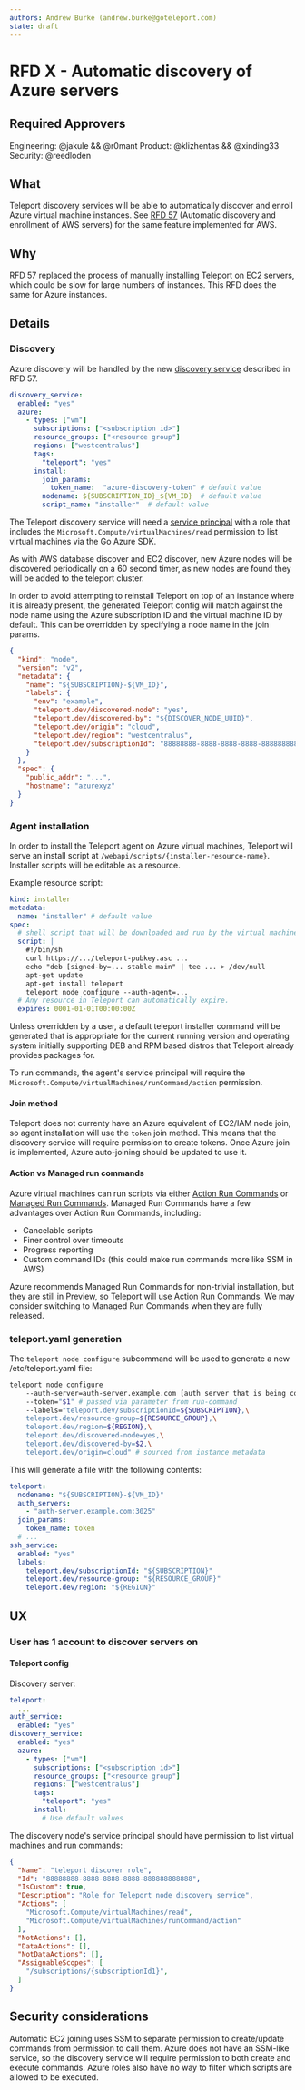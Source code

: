 ```yaml
---
authors: Andrew Burke (andrew.burke@goteleport.com)
state: draft
---
```


# RFD X - Automatic discovery of Azure servers

## Required Approvers
Engineering: @jakule && @r0mant
Product: @klizhentas && @xinding33
Security: @reedloden

## What

Teleport discovery services will be able to automatically discover and enroll Azure virtual machine
instances. See [RFD 57](https://github.com/gravitational/teleport/blob/master/rfd/0057-automatic-aws-server-discovery.md)
(Automatic discovery and enrollment of AWS servers) for the same feature implemented
for AWS.

## Why

RFD 57 replaced the process of manually installing Teleport on EC2 servers, which
could be slow for large numbers of instances. This RFD does the same for Azure
instances.

## Details

### Discovery

Azure discovery will be handled by the new [discovery service](https://github.com/gravitational/teleport/blob/master/rfd/0057-automatic-aws-server-discovery.md#discovery) described in RFD 57.

```yaml
discovery_service:
  enabled: "yes"
  azure:
    - types: ["vm"]
      subscriptions: ["<subscription id>"]
      resource_groups: ["<resource group"]
      regions: ["westcentralus"]
      tags:
        "teleport": "yes"
      install:
        join_params:
          token_name:  "azure-discovery-token" # default value
        nodename: ${SUBSCRIPTION_ID}_${VM_ID}  # default value
        script_name: "installer"  # default value
```

The Teleport discovery service will need a [service principal](https://learn.microsoft.com/en-us/cli/azure/create-an-azure-service-principal-azure-cli?view=azure-cli-latest) with a role that includes the `Microsoft.Compute/virtualMachines/read`
permission to list virtual machines via the Go Azure SDK.

As with AWS database discover and EC2 discover, new Azure nodes will be discovered
periodically on a 60 second timer, as new nodes are found they will be added to the
teleport cluster.

In order to avoid attempting to reinstall Teleport on top of an instance where it is
already present, the generated Teleport config will match against the node name using
the Azure subscription ID and the virtual machine ID by default. This can be overridden
by specifying a node name in the join params.

```json
{
  "kind": "node",
  "version": "v2",
  "metadata": {
    "name": "${SUBSCRIPTION}-${VM_ID}",
    "labels": {
      "env": "example",
      "teleport.dev/discovered-node": "yes",
      "teleport.dev/discovered-by": "${DISCOVER_NODE_UUID}",
      "teleport.dev/origin": "cloud",
      "teleport.dev/region": "westcentralus",
      "teleport.dev/subscriptionId": "88888888-8888-8888-8888-888888888888"
    }
  },
  "spec": {
    "public_addr": "...",
    "hostname": "azurexyz"
  }
}
```

### Agent installation

In order to install the Teleport agent on Azure virtual machines, Teleport will serve an
install script at `/webapi/scripts/{installer-resource-name}`. Installer scripts will
be editable as a resource.

Example resource script:
```yaml
kind: installer
metadata:
  name: "installer" # default value
spec:
  # shell script that will be downloaded and run by the virtual machine
  script: |
    #!/bin/sh
    curl https://.../teleport-pubkey.asc ...
    echo "deb [signed-by=... stable main" | tee ... > /dev/null
    apt-get update
    apt-get install teleport
    teleport node configure --auth-agent=...
  # Any resource in Teleport can automatically expire.
  expires: 0001-01-01T00:00:00Z
```

Unless overridden by a user, a default teleport installer command will be
generated that is appropriate for the current running version and operating
system initially supporting DEB and RPM based distros that Teleport already
provides packages for.

To run commands, the agent's service principal will require the
`Microsoft.Compute/virtualMachines/runCommand/action` permission.

#### Join method

Teleport does not currenty have an Azure equivalent of EC2/IAM node join, so
agent installation will use the `token` join method. This means that the
discovery service will require permission to create tokens. Once Azure join is
implemented, Azure auto-joining should be updated to use it.

#### Action vs Managed run commands

Azure virtual machines can run scripts via either [Action Run Commands](https://learn.microsoft.com/en-us/azure/virtual-machines/linux/run-command)
or [Managed Run Commands](https://learn.microsoft.com/en-us/azure/virtual-machines/linux/run-command-managed).
Managed Run Commands have a few advantages over Action Run Commands, including:

- Cancelable scripts
- Finer control over timeouts
- Progress reporting
- Custom command IDs (this could make run commands more like SSM in AWS)

Azure recommends Managed Run Commands for non-trivial installation,
but they are still in Preview, so Teleport will use Action Run Commands. We
may consider switching to Managed Run Commands when they are fully released.

### teleport.yaml generation

The `teleport node configure` subcommand will be used to generate a
new /etc/teleport.yaml file:
```sh
teleport node configure
    --auth-server=auth-server.example.com [auth server that is being connected to]
    --token="$1" # passed via parameter from run-command
    --labels="teleport.dev/subscriptionId=${SUBSCRIPTION},\
    teleport.dev/resource-group=${RESOURCE_GROUP},\
    teleport.dev/region=${REGION},\
    teleport.dev/discovered-node=yes,\
    teleport.dev/discovered-by=$2,\
    teleport.dev/origin=cloud" # sourced from instance metadata
```

This will generate a file with the following contents:
```yaml
teleport:
  nodename: "${SUBSCRIPTION}-${VM_ID}"
  auth_servers:
    - "auth-server.example.com:3025"
  join_params:
    token_name: token
  # ...
ssh_service:
  enabled: "yes"
  labels:
    teleport.dev/subscriptionId: "${SUBSCRIPTION}"
    teleport.dev/resource-group: "${RESOURCE_GROUP}"
    teleport.dev/region: "${REGION}"
```

## UX

### User has 1 account to discover servers on

#### Teleport config

Discovery server:
```yaml
teleport:
  ...
auth_service:
  enabled: "yes"
discovery_service:
  enabled: "yes"
  azure:
    - types: ["vm"]
      subscriptions: ["<subscription id>"]
      resource_groups: ["<resource group"]
      regions: ["westcentralus"]
      tags:
        "teleport": "yes"
      install:
        # Use default values
```

The discovery node's service principal should have permission to list virtual machines and run commands:
```json
{
  "Name": "teleport discover role",
  "Id": "88888888-8888-8888-8888-888888888888",
  "IsCustom": true,
  "Description": "Role for Teleport node discovery service",
  "Actions": [
    "Microsoft.Compute/virtualMachines/read",
    "Microsoft.Compute/virtualMachines/runCommand/action"
  ],
  "NotActions": [],
  "DataActions": [],
  "NotDataActions": [],
  "AssignableScopes": [
    "/subscriptions/{subscriptionId1}",
  ]
}
```

## Security considerations

Automatic EC2 joining uses SSM to separate permission to create/update commands
from permission to call them. Azure does not have an SSM-like service, so the
discovery service will require permission to both create and execute commands.
Azure roles also have no way to filter which scripts are allowed to be executed.
